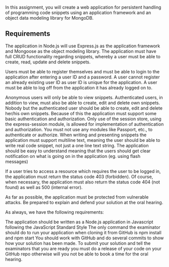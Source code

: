 In this assignment, you will create a web application for persistent handling of programming code snippets using an application framework and an object data modeling library for MongoDB.

## Requirements
The application in Node.js will use Express.js as the application framework and Mongoose as the object modeling library. The application must have full CRUD functionality regarding snippets, whereby a user must be able to create, read, update and delete snippets.

Users must be able to register themselves and must be able to login to the application after entering a user ID and a password. A user cannot register an already existing user ID as user ID is unique for the application. A user must be able to log off from the application it has already logged on to.

Anonymous users will only be able to view snippets. Authenticated users, in addition to view, must also be able to create, edit and delete own snippets. Nobody but the authenticated user should be able to create, edit and delete her/his own snippets. Because of this the application must support some basic authentication and authorization. Only use of the session store, using the express-session module, is allowed for implementation of authentication and authorization. You must not use any modules like Passport, etc., to authenticate or authorize. When writing and presenting snippets the application must support multiline text, meaning the user should be able to write real code snippet, not just a one line text string. The application should be easy to understand meaning that the users should get clear notification on what is going on in the application (eg. using flash messages)

If a user tries to access a resource which requires the user to be logged in, the application must return the status code 403 (forbidden). Of course, when necessary, the application must also return the status code 404 (not found) as well as 500 (internal error).

As far as possible, the application must be protected from vulnerable attacks. Be prepared to explain and defend your solution at the oral hearing.

As always, we have the following requirements:

The application should be written as a Node.js application in Javascript following the JavaScript Standard Style
The only command the examinator should do to run your application when cloning it from GitHub is npm install and npm start
You should work with GitHub and do several commits to show how your solution has been made.
To submit your solution and tell the examinators that you are ready you must do a release of your code on your GitHub repo otherwise will you not be able to book a time for the oral hearing.
